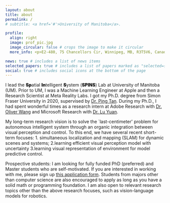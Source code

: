 ```yaml
---
layout: about
title: about
permalink: /
# subtitle: <a href='#'>University of Manitoba</a>.

profile:
  align: right
  image: prof_pic.jpg
  image_circular: false # crops the image to make it circular
  more_info: <p>E2-480, 75 Chancellors Cir, Winnipeg, MB, R3T5V6, Canada</p>

news: true # includes a list of news items
selected_papers: true # includes a list of papers marked as "selected={true}"
social: true # includes social icons at the bottom of the page
---
```


I lead the <strong style="font-weight: 900;">Sp</strong>atial <strong style="font-weight: 900;">In</strong>telligent <strong style="font-weight: 900;">S</strong>ystem (<strong style="font-weight: 900;">SPINS</strong>) Lab at University of Manitoba (UM). Prior to UM, I was a Machine Learning Engineer at Apple and then a Research Scientist at Meta Reality Labs. I got my Ph.D. degree from Simon Fraser University in 2020, supervised by [Dr. Ping Tan](https://ece.hkust.edu.hk/pingtan). During my Ph.D., I had spent wonderful times as a research intern at Adobe Research with [Dr. Oliver Wang](https://oliverwang.nfshost.com/) and Microsoft Research with [Dr. Lu Yuan](https://scholar.google.ca/citations?user=k9TsUVsAAAAJ&hl=en).

My long-term research vision is to solve the `last-centimeter' problem for autonomous intelligent system through an organic integration between visual perception and control. To this end, we have several recent short-term focuses: 1. simultaneous localization and mapping (SLAM) for dynamic scenes and systems; 2.learning efficient visual perception model with uncertainty 3.learning visual representation of environment for model predictive control. 

Prospective students: I am looking for fully funded PhD (preferred) and Master students who are self-motivated. If you are interested in working with me, please sign up [this application form](https://docs.google.com/forms/d/e/1FAIpQLSdaWiIy3ukuPdtrmkGm5Th9jo082tSA3MfOlKx0q-CuHu4g4w/viewform). Students from majors other than computer science are also encouraged to apply as long as you have a solid math or programming foundation. I am also open to relevant research topics other than the above research focuses, such as vision-language models for robotics.